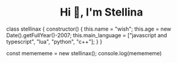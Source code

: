 <h1 align="center">Hi 👋, I'm Stellina</h1>
class stellinax {
    constructor() {
        this.name = "wish";
        this.age = new Date().getFullYear()-2007;
        this.main_language = ["javascript and typescript", "lua", "python", "c++"];
    }
}

const memememe = new stellinax();
console.log(memememe)
